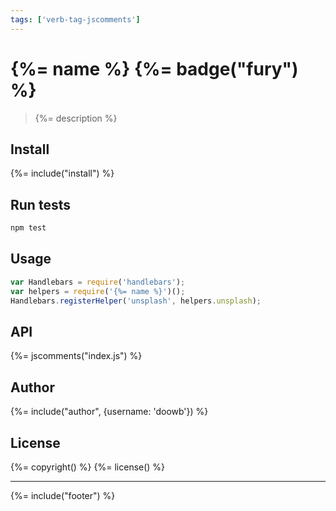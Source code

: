 ```yaml
---
tags: ['verb-tag-jscomments']
---
```

# {%= name %} {%= badge("fury") %}

> {%= description %}

## Install
{%= include("install") %}

## Run tests

```bash
npm test
```

## Usage

```js
var Handlebars = require('handlebars');
var helpers = require('{%= name %}')();
Handlebars.registerHelper('unsplash', helpers.unsplash);
```

## API
{%= jscomments("index.js") %}

## Author
{%= include("author", {username: 'doowb'}) %}

## License
{%= copyright() %}
{%= license() %}

***

{%= include("footer") %}